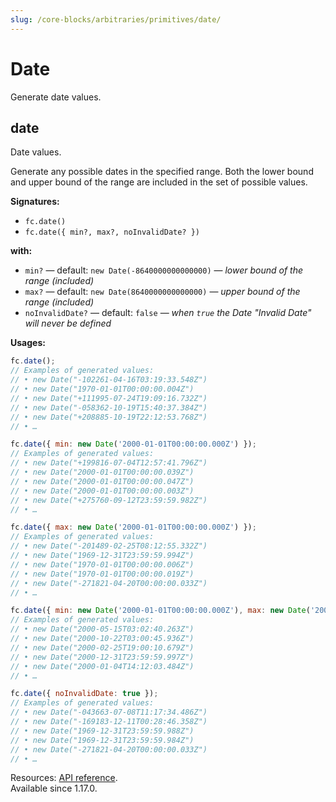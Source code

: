 ```yaml
---
slug: /core-blocks/arbitraries/primitives/date/
---
```


# Date

Generate date values.

## date

Date values.

Generate any possible dates in the specified range. Both the lower bound and upper bound of the range are included in the set of possible values.

**Signatures:**

- `fc.date()`
- `fc.date({ min?, max?, noInvalidDate? })`

**with:**

- `min?` — default: `new Date(-8640000000000000)` — _lower bound of the range (included)_
- `max?` — default: `new Date(8640000000000000)` — _upper bound of the range (included)_
- `noInvalidDate?` — default: `false` — _when `true` the Date "Invalid Date" will never be defined_

**Usages:**

```js
fc.date();
// Examples of generated values:
// • new Date("-102261-04-16T03:19:33.548Z")
// • new Date("1970-01-01T00:00:00.004Z")
// • new Date("+111995-07-24T19:09:16.732Z")
// • new Date("-058362-10-19T15:40:37.384Z")
// • new Date("+208885-10-19T22:12:53.768Z")
// • …

fc.date({ min: new Date('2000-01-01T00:00:00.000Z') });
// Examples of generated values:
// • new Date("+199816-07-04T12:57:41.796Z")
// • new Date("2000-01-01T00:00:00.039Z")
// • new Date("2000-01-01T00:00:00.047Z")
// • new Date("2000-01-01T00:00:00.003Z")
// • new Date("+275760-09-12T23:59:59.982Z")
// • …

fc.date({ max: new Date('2000-01-01T00:00:00.000Z') });
// Examples of generated values:
// • new Date("-201489-02-25T08:12:55.332Z")
// • new Date("1969-12-31T23:59:59.994Z")
// • new Date("1970-01-01T00:00:00.006Z")
// • new Date("1970-01-01T00:00:00.019Z")
// • new Date("-271821-04-20T00:00:00.033Z")
// • …

fc.date({ min: new Date('2000-01-01T00:00:00.000Z'), max: new Date('2000-12-31T23:59:59.999Z') });
// Examples of generated values:
// • new Date("2000-05-15T03:02:40.263Z")
// • new Date("2000-10-22T03:00:45.936Z")
// • new Date("2000-02-25T19:00:10.679Z")
// • new Date("2000-12-31T23:59:59.997Z")
// • new Date("2000-01-04T14:12:03.484Z")
// • …

fc.date({ noInvalidDate: true });
// Examples of generated values:
// • new Date("-043663-07-08T11:17:34.486Z")
// • new Date("-169183-12-11T00:28:46.358Z")
// • new Date("1969-12-31T23:59:59.988Z")
// • new Date("1969-12-31T23:59:59.984Z")
// • new Date("-271821-04-20T00:00:00.033Z")
// • …
```

Resources: [API reference](https://fast-check.dev/api-reference/functions/date.html).  
Available since 1.17.0.
